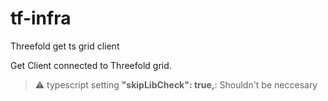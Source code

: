 # tf-infra
Threefold get ts grid client

Get Client connected to Threefold grid.

> :warning: typescript setting **"skipLibCheck": true,**: Shouldn't be neccesary
